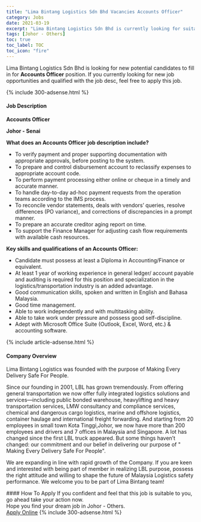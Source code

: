 ```yaml
---
title: "Lima Bintang Logistics Sdn Bhd Vacancies Accounts Officer" 
category: Jobs 
date: 2021-03-19 
excerpt: "Lima Bintang Logistics Sdn Bhd is currently looking for suitable person to fill in the Accounts Officer which based in Johor - Others" 
tags: [Johor - Others] 
toc: true 
toc_label: TOC 
toc_icon: "fire" 
--- 
```


<p>Lima Bintang Logistics Sdn Bhd is looking for new potential candidates to fill in for <b>Accounts Officer</b> position. If you currently looking for new job opportunities and qualified with the job desc, feel free to apply this job.
</p>{% include 300-adsense.html %} 
<div><div><h4>Job Description</h4></div><div><div><span><div><p><strong>Accounts Officer</strong></p><p><strong>Johor - Senai</strong></p><p><strong>What does an Accounts Officer</strong> <strong>job description include?</strong></p><ul><li>To verify payment and proper supporting documentation with appropriate approvals, before posting to the system.&#160;&#160;&#160;&#160;&#160;&#160;</li><li>To prepare and control disbursement account to reclassify expenses to appropriate account code.&#160;&#160;&#160;&#160;&#160;&#160;</li><li>To perform payment processing either online or cheque in a timely and accurate manner.&#160;&#160;&#160;&#160;&#160;&#160;&#160;</li><li>To handle day-to-day ad-hoc payment requests from the operation teams according to the IMS process.</li><li>To reconcile vendor statements, deals with vendors&#8217; queries, resolve differences (PO variance), and corrections of discrepancies in a prompt manner.</li><li>To prepare an accurate creditor aging report on time. &#160;&#160;&#160;&#160;&#160;&#160;</li><li>To support the Finance Manager for adjusting cash flow requirements with available cash resources.</li></ul><p><strong>Key skills and qualifications of an Accounts Officer:</strong></p><ul><li>Candidate must possess at least a Diploma in Accounting/Finance or equivalent.</li><li>At least 1 year of working experience in general ledger/ account payable and auditing is required for this position and specialization in the logistics/transportation industry is an added advantage.</li><li>Good communication skills, spoken and written in English and Bahasa Malaysia.</li><li>Good time management.</li><li>Able to work independently and with multitasking ability.</li><li>Able to take work under pressure and possess good self-discipline.</li><li>Adept with Microsoft Office Suite (Outlook, Excel, Word, etc.) &amp; accounting software.</li></ul></div></span></div></div></div> 
{% include article-adsense.html %} 
<div><div><h4>Company Overview</h4></div><div><div><span><div><p>Lima Bintang Logistics&#160;was founded with the purpose of Making Every Delivery Safe For People.</p><p>Since our founding in 2001, LBL has grown tremendously. From offering general transportation we now offer fully integrated logistics solutions and services&#8212;including public bonded warehouse, heavylifting and heavy transportation services, LMW consultancy and compliance services, chemical and dangerous cargo logistics, marine and offshore logistics, container haulage and international freight forwarding. And starting from 20 employees in small town Kota Tinggi,Johor, we now have more than 200 employees and drivers and 7 offices in Malaysia and Singapore. A lot has changed since the first LBL truck appeared. But some things haven&#8217;t changed: our commitment and our belief in delivering our purpose of " Making Every Delivery Safe For People".</p><p>We are expanding in line with rapid growth of the Company. If you are keen and interested with being part of member in realizing LBL purpose, possess the right attitude and willing to shape the future of Malaysia Logistics safety performance. We welcome you to be part of Lima Bintang team!</p></div></span></div></div></div> 
#### How To Apply 
If you confident and feel that this job is suitable to you, go ahead take your action now. <br/> 
Hope you find your dream job in Johor - Others. <br/> 
<a href="https://www.jobstreet.com.my/en/job/accounts-officer-4512268?jobId=jobstreet-my-job-4512268&" class="btn btn--info" target="_blank" rel="nofollow noopenner">Apply Online</a> 
{% include 300-adsense.html %} 